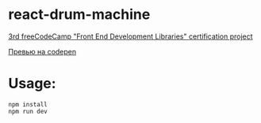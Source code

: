 # react-drum-machine
[3rd freeCodeCamp "Front End Development Libraries" certification project](https://www.freecodecamp.org/certification/nekit/front-end-development-libraries)

[Превью на codepen](https://codepen.io/self-related/pen/WNVjYVv)

# Usage:
```
npm install
npm run dev
```
